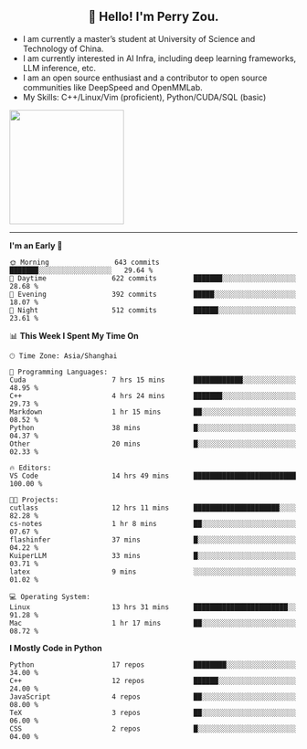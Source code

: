 <h2 align="center">👋 Hello! I'm Perry Zou.</h2>

- I am currently a master’s student at University of Science and Technology of China.
- I am currently interested in AI Infra, including deep learning frameworks, LLM inference, etc.
- I am an open source enthusiast and a contributor to open source communities like DeepSpeed and OpenMMLab.
- My Skills: C++/Linux/Vim (proficient), Python/CUDA/SQL (basic)

<img height=200 align="center" src="https://github-readme-stats.vercel.app/api?username=zonepg" />

-------

<!--START_SECTION:waka-->
**I'm an Early 🐤** 

```text
🌞 Morning                643 commits         ███████░░░░░░░░░░░░░░░░░░   29.64 % 
🌆 Daytime                622 commits         ███████░░░░░░░░░░░░░░░░░░   28.68 % 
🌃 Evening                392 commits         █████░░░░░░░░░░░░░░░░░░░░   18.07 % 
🌙 Night                  512 commits         ██████░░░░░░░░░░░░░░░░░░░   23.61 % 
```


📊 **This Week I Spent My Time On** 

```text
🕑︎ Time Zone: Asia/Shanghai

💬 Programming Languages: 
Cuda                     7 hrs 15 mins       ████████████░░░░░░░░░░░░░   48.95 % 
C++                      4 hrs 24 mins       ███████░░░░░░░░░░░░░░░░░░   29.73 % 
Markdown                 1 hr 15 mins        ██░░░░░░░░░░░░░░░░░░░░░░░   08.52 % 
Python                   38 mins             █░░░░░░░░░░░░░░░░░░░░░░░░   04.37 % 
Other                    20 mins             █░░░░░░░░░░░░░░░░░░░░░░░░   02.33 % 

🔥 Editors: 
VS Code                  14 hrs 49 mins      █████████████████████████   100.00 % 

🐱‍💻 Projects: 
cutlass                  12 hrs 11 mins      █████████████████████░░░░   82.28 % 
cs-notes                 1 hr 8 mins         ██░░░░░░░░░░░░░░░░░░░░░░░   07.67 % 
flashinfer               37 mins             █░░░░░░░░░░░░░░░░░░░░░░░░   04.22 % 
KuiperLLM                33 mins             █░░░░░░░░░░░░░░░░░░░░░░░░   03.71 % 
latex                    9 mins              ░░░░░░░░░░░░░░░░░░░░░░░░░   01.02 % 

💻 Operating System: 
Linux                    13 hrs 31 mins      ███████████████████████░░   91.28 % 
Mac                      1 hr 17 mins        ██░░░░░░░░░░░░░░░░░░░░░░░   08.72 % 
```

**I Mostly Code in Python** 

```text
Python                   17 repos            ████████░░░░░░░░░░░░░░░░░   34.00 % 
C++                      12 repos            ██████░░░░░░░░░░░░░░░░░░░   24.00 % 
JavaScript               4 repos             ██░░░░░░░░░░░░░░░░░░░░░░░   08.00 % 
TeX                      3 repos             ██░░░░░░░░░░░░░░░░░░░░░░░   06.00 % 
CSS                      2 repos             █░░░░░░░░░░░░░░░░░░░░░░░░   04.00 % 
```




<!--END_SECTION:waka-->
